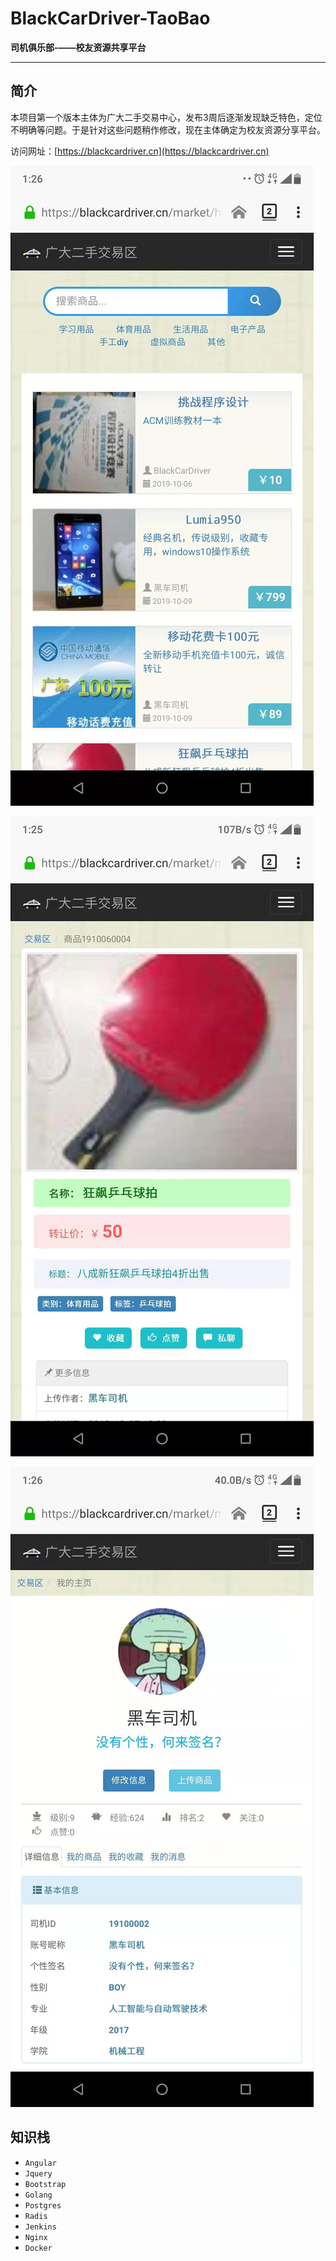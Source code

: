 #  BlackCarDriver-TaoBao

**司机俱乐部-——校友资源共享平台**

----------

## 简介

本项目第一个版本主体为广大二手交易中心，发布3周后逐渐发现缺乏特色，定位不明确等问题。于是针对这些问题稍作修改，现在主体确定为校友资源分享平台。

访问网址：[https://blackcardriver.cn](https://blackcardriver.cn)

![phone-homepage](./doc/images/homepage.jpg)

![goodspage](./doc/images/goodspage.jpg)

![profile](./doc/images/profile.jpg)

## 知识栈

- `Angular `
- `Jquery`
- `Bootstrap`
- `Golang `
- `Postgres`
- `Radis`
- `Jenkins`
- `Nginx`
- `Docker`


